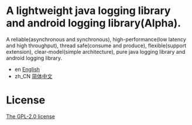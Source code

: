 # A lightweight java logging library and android logging library(Alpha).

A reliable(asynchronous and synchronous), high-performance(low latency and high throughput), thread safe(consume and produce), flexible(support extension), clear-model(simple architecture), pure java logging library and android logging library.

- en [English](README_en.md)
- zh_CN [简体中文](README_cn.md)

# License

[The GPL-2.0 license](LICENSE.txt)